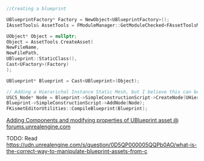 ```cpp
//Creating a blueprint

UBlueprintFactory* Factory = NewObject<UBlueprintFactory>();
IAssetTools& AssetTools = FModuleManager::GetModuleChecked<FAssetToolsModule>("AssetTools").Get();

UObject* Object = nullptr;
Object = AssetTools.CreateAsset(
NewFileName,
NewFilePath,
UBlueprint::StaticClass(),
Cast<UFactory>(Factory)
);

UBlueprint* Blueprint = Cast<UBlueprint>(Object);

// Adding a Hierarichal Instance Static Mesh, but I believe this can be any actorcomponents (Not tried)
USCS_Node* Node = Blueprint->SimpleConstructionScript->CreateNode(UHierarchicalInstancedStaticMeshComponent::StaticClass(), TEXT("HISM"));
Blueprint->SimpleConstructionScript->AddNode(Node);
FKismetEditorUtilities::CompileBlueprint(Blueprint);
```
[Adding Components and modifying properties of UBlueprint asset @ forums.unrealengine.com](https://forums.unrealengine.com/t/adding-components-and-modifying-properties-of-ublueprint-asset/41992/7)

TODO: Read https://udn.unrealengine.com/s/question/0D5QP000005QQPb0AO/what-is-the-correct-way-to-manipulate-blueprint-assets-from-c
